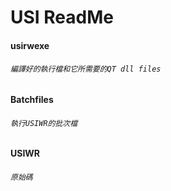 # USI ReadMe

#### usirwexe

###### 	`編譯好的執行檔和它所需要的QT dll files`

#### Batchfiles

###### 	`執行USIWR的批次檔`

#### USIWR

###### 	`原始碼`

